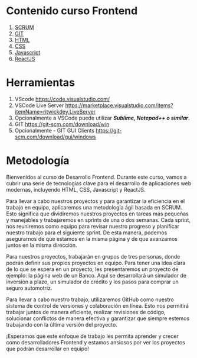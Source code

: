 # Contenido curso Frontend 

1. [SCRUM](SCRUM.md)
1. [GIT](GIT.md)
1. [HTML](HTML.md)
1. [CSS](CSS.md)
1. [Javascript](Javascript.md)
1. [ReactJS](React.md)

# Herramientas

1. VScode https://code.visualstudio.com/
1. VSCode Live Server https://marketplace.visualstudio.com/items?itemName=ritwickdey.LiveServer
1. Opcionalmente a VSCode puede utilizar ***Sublime, Notepad++ o similar***.
1. GIT https://git-scm.com/download/win 
1. Opcionalmente - GIT GUI Clients https://git-scm.com/download/gui/windows

# Metodología 

Bienvenidos al curso de Desarrollo Frontend. Durante este curso, vamos a cubrir una serie de tecnologías clave para el desarrollo de aplicaciones web modernas, incluyendo HTML, CSS, Javascript y ReactJS.

Para llevar a cabo nuestros proyectos y para garantizar la eficiencia en el trabajo en equipo, aplicaremos una metodología ágil basada en SCRUM. Esto significa que dividiremos nuestros proyectos en tareas más pequeñas y manejables y trabajaremos en sprints de una o dos semanas. Cada sprint, nos reuniremos como equipo para revisar nuestro progreso y planificar nuestro trabajo para el siguiente sprint. De esta manera, podemos asegurarnos de que estamos en la misma página y de que avanzamos juntos en la misma dirección.

Para nuestros proyectos, trabajarán en grupos de tres personas, donde podrán definir sus propios proyectos en equipo. Para tener una idea clara de lo que se espera en un proyecto, les presentaremos un proyecto de ejemplo: la página web de un Banco. Aquí se desarrollará un simulador de inversión a plazo, un simulador de crédito y los pasos para comprar un seguro automotriz.

Para llevar a cabo nuestro trabajo, utilizaremos GitHub como nuestro sistema de control de versiones y colaboración en línea. Esto nos permitirá trabajar juntos de manera eficiente, realizar revisiones de código, solucionar conflictos de manera efectiva y garantizar que siempre estemos trabajando con la última versión del proyecto.

¡Esperamos que este enfoque de trabajo les permita aprender y crecer como desarrolladores Frontend y estamos ansiosos por ver los proyectos que podrán desarrollar en equipo!